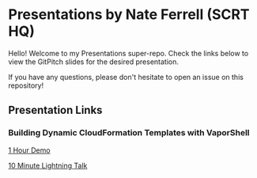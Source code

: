 # Presentations by Nate Ferrell (SCRT HQ)

Hello! Welcome to my Presentations super-repo. Check the links below to view the GitPitch slides for the desired presentation.

If you have any questions, please don't hesitate to open an issue on this repository!

## Presentation Links

### Building Dynamic CloudFormation Templates with VaporShell

[1 Hour Demo](https://gitpitch.com/scrthq/Presentations/master?p=VaporShell/DynamicTemplates/1hr)

[10 Minute Lightning Talk](https://gitpitch.com/scrthq/Presentations/master?p=VaporShell/DynamicTemplates/10min)

